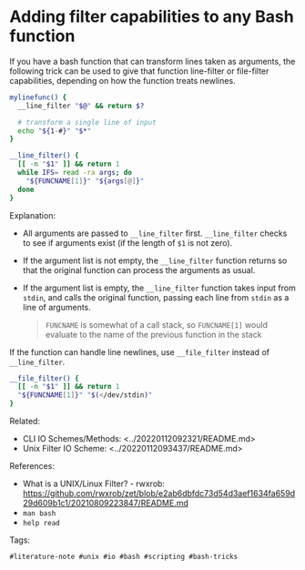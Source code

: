 # Adding filter capabilities to any Bash function

If you have a bash function that can transform lines taken as arguments, 
the following trick can be used to give that function line-filter or 
file-filter capabilities, depending on how the function treats newlines.


```bash
mylinefunc() {
  __line_filter "$@" && return $?

  # transform a single line of input
  echo "${1-#}" "$*"
}

__line_filter() {
  [[ -n "$1" ]] && return 1
  while IFS= read -ra args; do
    "${FUNCNAME[1]}" "${args[@]}"
  done
}
```

Explanation:

* All arguments are passed to `__line_filter` first. `__line_filter` 
  checks to see if arguments exist (if the length of `$1` is not zero). 

* If the argument list is not empty, the `__line_filter` function 
  returns so that the original function can process the arguments as 
  usual.

* If the argument list is empty, the `__line_filter` function takes 
  input from `stdin`, and calls the original function, passing each line 
  from `stdin` as a line of arguments.

  > `FUNCNAME` is somewhat of a call stack, so `FUNCNAME[1]` would 
  > evaluate to the name of the previous function in the stack


If the function can handle line newlines, use  `__file_filter` instead 
of `__line_filter`.

```bash
__file_filter() {
  [[ -n "$1" ]] && return 1
  "${FUNCNAME[1]}" "$(</dev/stdin)"
}
```


Related:

* CLI IO Schemes/Methods: <../20220112092321/README.md>
* Unix Filter IO Scheme: <../20220112093437/README.md>


References:

* What is a UNIX/Linux Filter? - rwxrob: <https://github.com/rwxrob/zet/blob/e2ab6dbfdc73d54d3aef1634fa659d29d609b1c1/20210809223847/README.md>
* `man bash`
* `help read`


Tags:

    #literature-note #unix #io #bash #scripting #bash-tricks
